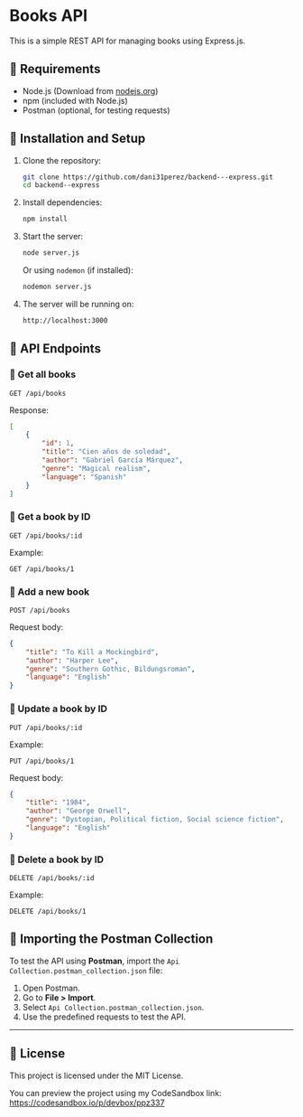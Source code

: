 # Books API

This is a simple REST API for managing books using Express.js.

## 📌 Requirements
- Node.js (Download from [nodejs.org](https://nodejs.org/))
- npm (included with Node.js)
- Postman (optional, for testing requests)

## 🚀 Installation and Setup

1. Clone the repository:
   ```sh
   git clone https://github.com/dani31perez/backend---express.git
   cd backend--express
   ```

2. Install dependencies:
   ```sh
   npm install
   ```

3. Start the server:
   ```sh
   node server.js
   ```
   Or using `nodemon` (if installed):
   ```sh
   nodemon server.js
   ```

4. The server will be running on:
   ```sh
   http://localhost:3000
   ```

## 📌 API Endpoints

### 📖 Get all books
```http
GET /api/books
```
Response:
```json
[
    {
        "id": 1,
        "title": "Cien años de soledad",
        "author": "Gabriel García Márquez",
        "genre": "Magical realism",
        "language": "Spanish"
    }
]
```

### 📖 Get a book by ID
```http
GET /api/books/:id
```
Example:
```http
GET /api/books/1
```

### 📖 Add a new book
```http
POST /api/books
```
Request body:
```json
{
    "title": "To Kill a Mockingbird",
    "author": "Harper Lee",
    "genre": "Southern Gothic, Bildungsroman",
    "language": "English"
}
```

### 📖 Update a book by ID
```http
PUT /api/books/:id
```
Example:
```http
PUT /api/books/1
```
Request body:
```json
{
    "title": "1984",
    "author": "George Orwell",
    "genre": "Dystopian, Political fiction, Social science fiction",
    "language": "English"
}
```

### 📖 Delete a book by ID
```http
DELETE /api/books/:id
```
Example:
```http
DELETE /api/books/1
```

## 📌 Importing the Postman Collection
To test the API using **Postman**, import the `Api Collection.postman_collection.json` file:

1. Open Postman.
2. Go to **File > Import**.
3. Select `Api Collection.postman_collection.json`.
4. Use the predefined requests to test the API.

---

## 📌 License
This project is licensed under the MIT License.

You can preview the project using my CodeSandbox link: https://codesandbox.io/p/devbox/ppz337


